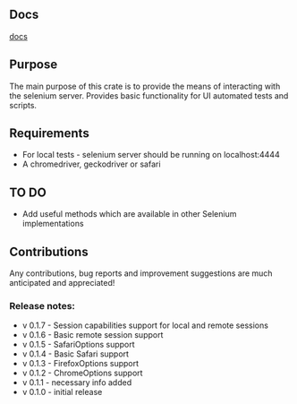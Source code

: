 ## Docs

[docs](https://docs.rs/selenium_webdriver/)

## Purpose

The main purpose of this crate is to provide the means of interacting with the selenium server.
Provides basic functionality for UI automated tests and scripts.

## Requirements

* For local tests - selenium server should be running on localhost:4444
* A chromedriver, geckodriver or safari

## TO DO

* Add useful methods which are available in other Selenium implementations

## Contributions
Any contributions, bug reports and improvement suggestions are much anticipated and appreciated!

### Release notes:
* v 0.1.7 - Session capabilities support for local and remote sessions
* v 0.1.6 - Basic remote session support
* v 0.1.5 - SafariOptions support
* v 0.1.4 - Basic Safari support
* v 0.1.3 - FirefoxOptions support
* v 0.1.2 - ChromeOptions support
* v 0.1.1 - necessary info added
* v 0.1.0 - initial release
